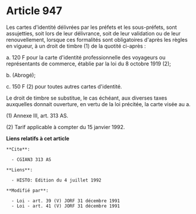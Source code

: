 # Article 947

Les cartes d'identité délivrées par les préfets et les sous-préfets, sont assujetties, soit lors de leur délivrance, soit de
leur validation ou de leur renouvellement, lorsque ces formalités sont obligatoires d'après les règles en vigueur, à un droit
de timbre (1) de la quotité ci-après :

a. 120 F pour la carte d'identité professionnelle des voyageurs ou représentants de commerce, établie par la loi du 8 octobre
1919 (2);

b. (Abrogé);

c. 150 F (2) pour toutes autres cartes d'identité.

Le droit de timbre se substitue, le cas échéant, aux diverses taxes auxquelles donnait ouverture, en vertu de la loi
précitée, la carte visée au a.

(1) Annexe III, art. 313 AS.

(2) Tarif applicable à compter du 15 janvier 1992.

**Liens relatifs à cet article**

	**Cite**:

	  - CGIAN3 313 AS

	**Liens**:

	  - HISTO: Edition du 4 juillet 1992

	**Modifié par**:

	  - Loi - art. 39 (V) JORF 31 décembre 1991
	  - Loi - art. 41 (V) JORF 31 décembre 1991
